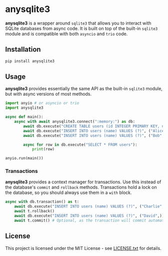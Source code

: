 # anysqlite3

**anysqlite3** is a wrapper around `sqlite3` that allows you to interact with SQLite databases from async code.
It is built on top of the built-in `sqlite3` module and is compatible with both `asyncio` and `trio` code.

## Installation

```bash
pip install anysqlite3
```

## Usage

**anysqlite3** provides essentially the same API as the built-in `sqlite3` module, but with async versions of most methods.

```python
import anyio # or asyncio or trio
import anysqlite3

async def main():
    async with await anysqlite3.connect(":memory:") as db:
        await db.execute("CREATE TABLE users (id INTEGER PRIMARY KEY, name TEXT)")
        await db.execute("INSERT INTO users (name) VALUES (?)", ("Alice",))
        await db.execute("INSERT INTO users (name) VALUES (?)", ("Bob",))

        async for row in db.execute("SELECT * FROM users"):
            print(row)

anyio.run(main())
```

### Transactions

**anysqlite3** provides a context manager for transactions.
Use this instead of the database's `commit` and `rollback` methods.
Transactions hold a lock on the database, so you should always use them in a `with` block.

```python
async with db.transaction() as t:
    await db.execute("INSERT INTO users (name) VALUES (?)", ("Charlie",))
    await t.rollback()
    await db.execute("INSERT INTO users (name) VALUES (?)", ("David",))
    await t.commit() # Optional, as the transaction will commit automatically the with block exits without an exception
```

## License

This project is licensed under the MIT License - see [LICENSE.txt](LICENSE.txt) for details.
